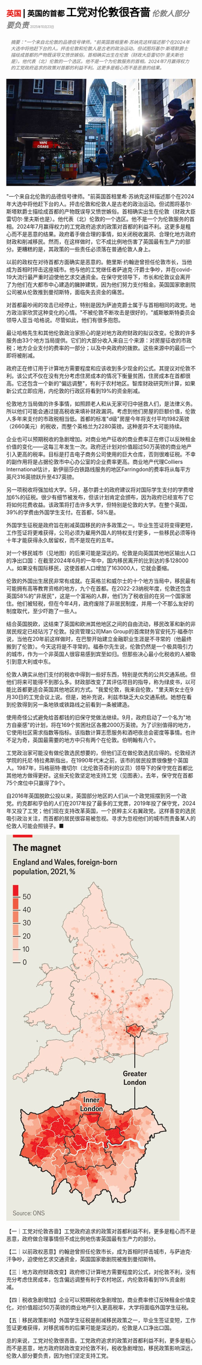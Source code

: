 <span style="color:#E3120B; font-size:14.9pt; font-weight:bold;">英国</span> <span style="color:#000000; font-size:14.9pt; font-weight:bold;">| 英国的首都</span>
<span style="color:#000000; font-size:21.0pt; font-weight:bold;">工党对伦敦很吝啬</span>
<span style="color:#808080; font-size:14.9pt; font-weight:bold; font-style:italic;">伦敦人部分要负责</span>
<span style="color:#808080; font-size:6.2pt;">2025年10月23日</span>

<div style="padding:8px 12px; color:#666; font-size:9.0pt; font-style:italic; margin:12px 0;">摘要："一个来自北伦敦的品德信号律师。"前英国首相里希·苏纳克这样描述那个在2024年大选中将他赶下台的人。抨击伦敦和伦敦人是古老的政治运动。但试图将基尔·斯塔默爵士描绘成首都的产物既误导又愤世嫉俗。首相确实出生在伦敦（财政大臣雷切尔·里夫斯也是）。他代表（北）伦敦的一个选区。他不是一个为伦敦服务的首相。2024年7月赢得权力的工党政府追求的政策对首都的利益不利。这更多是粗心而不是恶意的结果。</div>

![](../images/039_Labour_is_treating_London_shabbily/p0167_img01.jpeg)

"一个来自北伦敦的品德信号律师。"前英国首相里希·苏纳克这样描述那个在2024年大选中将他赶下台的人。抨击伦敦和伦敦人是古老的政治运动。但试图将基尔·斯塔默爵士描绘成首都的产物既误导又愤世嫉俗。首相确实出生在伦敦（财政大臣雷切尔·里夫斯也是）。他代表（北）伦敦的一个选区。他不是一个为伦敦服务的首相。2024年7月赢得权力的工党政府追求的政策对首都的利益不利。这更多是粗心而不是恶意的结果。政府着手做合理的事情，如关闭税收漏洞、合理化地方政府财政和削减移民。然而，在这样做时，它不成比例地伤害了英国最有生产力的部分。更糟糕的是，其政策的一些责任必须落在普通伦敦人身上。

以前的政权在对待首都方面确实是恶意的。鲍里斯·约翰逊曾担任伦敦市长，当他成为首相时抨击这座城市。他与他的工党继任者萨迪克·汗爵士争吵，并在covid-19大流行最严重时迫使他乞求交通资金。在保守党领导下，市长和伦敦议会离开了为他们在大都市中心建造的臃肿建筑，因为他们努力支付租金。英国国家歌剧院公司被从伦敦推到曼彻斯特，面临失去资金的痛苦。

对首都最吵闹的攻击已经停止，特别是因为萨迪克爵士属于与首相相同的政党。地方政治家欣赏这种变化的心情。"不被伦敦不断攻击是很好的，"威斯敏斯特委员会领导人亚当·哈格说。尽管如此，他们有很多抱怨。

最让哈格先生和其他伦敦政治家担心的是对地方政府财政的拟议改变。伦敦的许多服务由33个地方当局提供。它们的大部分收入来自三个来源：对房屋征收的市政税；地方企业支付的费率的一部分；以及中央政府的拨款。这些来源中的最后一个即将被削减。

政府正在修订用于计算地方需要程度和应该收到多少现金的公式。其提议对伦敦不利。该公式不仅在没有充分考虑住房成本的情况下衡量贫困，住房成本在首都很高。它还包含一个新的"偏远调整"，有利于农村地区。智库财政研究所计算，如果新公式立即应用，内伦敦的行政区将看到19%的资金削减。

伦敦地方当局做的许多事情，如照顾老人和从无家可归中拯救人们，是法律义务。所以他们可能会通过提高税收来填补财政漏洞。考虑到他们房屋的巨额价值，伦敦人多年来支付的市政税相当低。首都的标准"d级"房屋今年将支付平均1982英镑（2660美元）的税收，而整个英格兰为2280英镑。这种差异不太可能持续。

企业也可以预期税收的急剧增加。对商业地产征收的商业费率正在修订以反映租金价值的变化——这每三年发生一次。政府还计划对价值超过50万英镑的商业地产引入更高的税率。目标是打击电子商务公司使用的巨大仓库，否则很难征税。不幸的副作用将是占据伦敦市中心办公室的企业费率更高。商业地产代理Colliers International估计，新伊丽莎白铁路线服务的地区Farringdon的费率将从每平方英尺316英镑跃升至437英镑。

另一项税收将强加给大学。5月，基尔爵士的政府建议将对国际学生支付的学费增加6%的征税。很少有细节被发布，但该计划肯定会颁布，因为政府已经宣布了它将如何花费收益。该政策将打击许多大学，但特别是伦敦的大学。在整个英国，39%的学费由外国学生支付。在首都，58%是。

外国学生征税是政府旨在削减英国移民的许多政策之一。毕业生签证将变得更短，工作签证将更难获得，公司必须为雇用外国人的特权支付更多，一些移民必须等待十年才能获得永久居留权，而不是现在的五年。

对一个移民城市（见地图）的后果可能是深远的。伦敦是向英国其他地区输出人口的净出口国：在截至2024年6月的一年中，国内移民离开的比到达的多128000人。如果没有国际移民，这使首都人口增加了163000人，它就会萎缩。

伦敦的外国出生居民非常有成就。在英格兰和威尔士的十个地方当局中，移民最有可能拥有高等教育资格的地方，九个在首都。在2022-23纳税年度，伦敦还包含英国58%的"非居民"，这是一个富裕的人群，他们为了税收目的在另一个国家居住。他们被轻税，但在今年4月，政府废除了非居民制度，并用一个不那么友好的制度取代，至少吓跑了一些人。

结合英国脱欧，这结束了英国和欧洲其他地区之间的自由流动，移民改革和新的非居民规定已经玷污了伦敦。投资管理公司Man Group的首席财务官安托万·福泰尔说，当他在20年前这样做时，在巴黎开始建立金融职业生涯是不寻常的（他最终搬到了伦敦）。今天这将是不寻常的。福泰尔先生说，伦敦仍然是一个极具吸引力的城市，作为一个非英国人很容易感到宾至如归。但那些决心最小化税收的人被吸引到意大利或中东。

伦敦人确实从他们支付的税收中得到一些好东西，特别是优秀的公共交通系统。但他们将来可能得不到那么多。财政部改变了其评估项目的指导，称为绿皮书，以可能比首都更适合英国其他地区的方式。"我爱伦敦，我来自伦敦，"里夫斯女士在9月30日的工党会议上说。但是，她补充说，利兹市缺乏大众交通系统。她想在看到伦敦得到另一条地铁或铁路线之前看到一条被建造。

使用奇怪公式避免给首都钱的旧保守党做法继续。9月，政府启动了一个名为"地方自豪感"的计划，将在169个贫困社区各撒2000万英镑。为了识别值得的地方，它使用社区需求指数等指标。该指数计算志愿服务和酒吧夜总会密度等事情。也许不足为奇，英国最需要的地方中只有两个在伦敦。伯明翰有八个。

工党政治家可能没有做伦敦选民想要的，但他们正在做伦敦选民应得的。伦敦经济学院的托尼·特拉弗斯指出，在1990年代末之前，该市的居民投票很像整个英国人。1987年，玛格丽特·撒切尔（北伦敦芬奇利的议员）领导下的保守党在首都比其他地方做得更好。这些天伦敦坚定地支持工党（见图表）。去年，保守党在首都75个席位中只赢得了9个。

自2016年英国脱欧公投以来，英国部分地区的人们从一个政党摇摆到另一个政党。约克郡和亨伯的人们在2017年投了最多的工党票，2019年投了保守党，2024年又投了工党；他们现在支持改革英国，一个民粹主义右翼政党。这样善变的选民吸引政治关注，而首都的居民很容易被忽视。寻求为忽视他们的城市而责备某人的伦敦人可能会照镜子。■

![](../images/039_Labour_is_treating_London_shabbily/p0170_img01.jpeg)

【一｜工党对伦敦吝啬】工党政府追求的政策对首都利益不利，更多是粗心而不是恶意，政府做合理事情但不成比例地伤害英国最有生产力的部分。

【二｜以前政权恶意】约翰逊曾担任伦敦市长，成为首相时抨击城市，与萨迪克·汗争吵，迫使他乞求交通资金，英国国家歌剧院被推到曼彻斯特。

【三｜地方政府财政改变】政府修订计算地方需要程度的公式，对伦敦不利，没有充分考虑住房成本，包含偏远调整有利于农村地区，内伦敦将看到19%资金削减。

【四｜税收急剧增加】企业可以预期税收急剧增加，商业费率修订反映租金价值变化，对价值超过50万英镑的商业地产引入更高税率，大学将面临外国学生征税。

【五｜移民政策影响】外国学生征税是削减移民政策之一，毕业生签证变短，工作签证更难获得，对移民城市的后果可能是深远的，伦敦是人口净出口国。

总的来说，工党对伦敦很吝啬。工党政府追求的政策对首都利益不利，更多是粗心而不是恶意，地方政府财政改变对伦敦不利，税收急剧增加，移民政策影响深远，伦敦人部分要负责，因为他们坚定支持工党。
